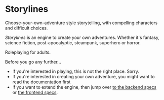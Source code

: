 # Storylines
Choose-your-own-adventure style storytelling, with compelling characters and difficult choices.

*Storylines* is an engine to create your own adventures. Whether it's fantasy, science fiction, post-apocalyptic, steampunk, superhero or horror.

Roleplaying for adults.

Before you go any further...

* If you're interested in playing, this is not the right place. Sorry.
* If you're interested in creating your own adventure, you might want to read the documentation first
* If you want to extend the engine, then jump over [to the backend specs](specs/backend.md) or [the frontend specs](specs/frontend.md).
